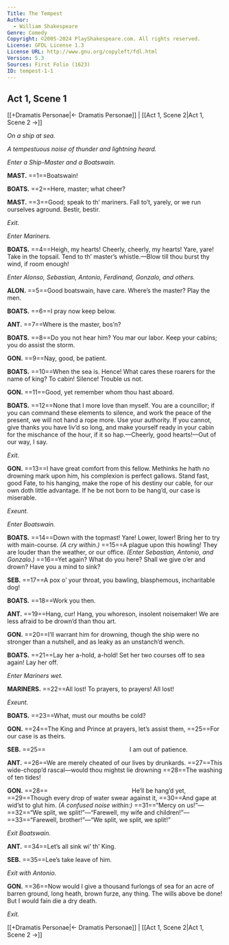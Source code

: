 ```yaml
---
Title: The Tempest
Author: 
  - William Shakespeare
Genre: Comedy
Copyright: ©2005-2024 PlayShakespeare.com. All rights reserved.
License: GFDL License 1.3
License URL: http://www.gnu.org/copyleft/fdl.html
Version: 5.3
Sources: First Folio (1623)
ID: tempest-1-1
---
```


## Act 1, Scene 1
[[+Dramatis Personae|← Dramatis Personae]] | [[Act 1, Scene 2|Act 1, Scene 2 →]]

*On a ship at sea.*

*A tempestuous noise of thunder and lightning heard.*

*Enter a Ship-Master and a Boatswain.*

**MAST.**
==1==Boatswain!

**BOATS.**
==2==Here, master; what cheer?

**MAST.**
==3==Good; speak to th’ mariners. Fall to’t, yarely, or we run ourselves aground. Bestir, bestir.

*Exit.*

*Enter Mariners.*

**BOATS.**
==4==Heigh, my hearts! Cheerly, cheerly, my hearts! Yare, yare! Take in the topsail. Tend to th’ master’s whistle.—Blow till thou burst thy wind, if room enough!

*Enter Alonso, Sebastian, Antonio, Ferdinand, Gonzalo, and others.*

**ALON.**
==5==Good boatswain, have care. Where’s the master? Play the men.

**BOATS.**
==6==I pray now keep below.

**ANT.**
==7==Where is the master, bos’n?

**BOATS.**
==8==Do you not hear him? You mar our labor. Keep your cabins; you do assist the storm.

**GON.**
==9==Nay, good, be patient.

**BOATS.**
==10==When the sea is. Hence! What cares these roarers for the name of king? To cabin! Silence! Trouble us not.

**GON.**
==11==Good, yet remember whom thou hast aboard.

**BOATS.**
==12==None that I more love than myself. You are a councillor; if you can command these elements to silence, and work the peace of the present, we will not hand a rope more. Use your authority. If you cannot, give thanks you have liv’d so long, and make yourself ready in your cabin for the mischance of the hour, if it so hap.—Cheerly, good hearts!—Out of our way, I say.

*Exit.*

**GON.**
==13==I have great comfort from this fellow. Methinks he hath no drowning mark upon him, his complexion is perfect gallows. Stand fast, good Fate, to his hanging, make the rope of his destiny our cable, for our own doth little advantage. If he be not born to be hang’d, our case is miserable.

*Exeunt.*

*Enter Boatswain.*

**BOATS.**
==14==Down with the topmast! Yare! Lower, lower! Bring her to try with main-course.
*(A cry within.)*
==15==A plague upon this howling! They are louder than the weather, or our office.
*(Enter Sebastian, Antonio, and Gonzalo.)*
==16==Yet again? What do you here? Shall we give o’er and drown? Have you a mind to sink?

**SEB.**
==17==A pox o’ your throat, you bawling, blasphemous, incharitable dog!

**BOATS.**
==18==Work you then.

**ANT.**
==19==Hang, cur! Hang, you whoreson, insolent noisemaker! We are less afraid to be drown’d than thou art.

**GON.**
==20==I’ll warrant him for drowning, though the ship were no stronger than a nutshell, and as leaky as an unstanch’d wench.

**BOATS.**
==21==Lay her a-hold, a-hold! Set her two courses off to sea again! Lay her off.

*Enter Mariners wet.*

**MARINERS.**
==22==All lost! To prayers, to prayers! All lost!

*Exeunt.*

**BOATS.**
==23==What, must our mouths be cold?

**GON.**
==24==The King and Prince at prayers, let’s assist them,
==25==For our case is as theirs.

**SEB.**
==25==              I am out of patience.

**ANT.**
==26==We are merely cheated of our lives by drunkards.
==27==This wide-chopp’d rascal—would thou mightst lie drowning
==28==The washing of ten tides!

**GON.**
==28==              He’ll be hang’d yet,
==29==Though every drop of water swear against it,
==30==And gape at wid’st to glut him.
*(A confused noise within:)*
==31==“Mercy on us!”⁠—
==32==“We split, we split!”—“Farewell, my wife and children!”⁠—
==33==“Farewell, brother!”—“We split, we split, we split!”

*Exit Boatswain.*

**ANT.**
==34==Let’s all sink wi’ th’ King.

**SEB.**
==35==Lee’s take leave of him.

*Exit with Antonio.*

**GON.**
==36==Now would I give a thousand furlongs of sea for an acre of barren ground, long heath, brown furze, any thing. The wills above be done! But I would fain die a dry death.

*Exit.*

[[+Dramatis Personae|← Dramatis Personae]] | [[Act 1, Scene 2|Act 1, Scene 2 →]]